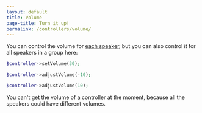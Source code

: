 ```yaml
---
layout: default
title: Volume
page-title: Turn it up!
permalink: /controllers/volume/
---
```


You can control the volume for [each speaker](../../usage/speakers/), but you can also control it for all speakers in a group here:

```php
$controller->setVolume(30);

$controller->adjustVolume(-10);

$controller->adjustVolume(10);
```

<p class="message-warning">You can't get the volume of a controller at the moment, because all the speakers could have different volumes.</p>
